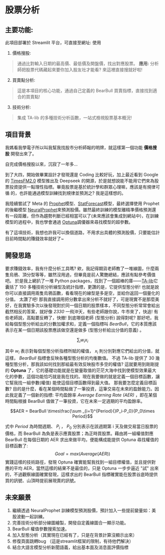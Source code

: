 
# 股票分析
## 主要功能:
此項目部署於 Streamlit 平台，可直接至網址: 使用
1. 價格搜股:
>通過比對輸入日期的最高價、最低價及開盤價，找出對應股票。
 **應用:** 分析師把股票代碼藏起來要你加入股友社才能看? 來這裡直接搜就好啦!
2. 買賣點分析:
>這是本項目的核心功能，通過自己定義的 BearBull 買賣指標，直接找到適合的買賣點!
3. 技術分析:
>集成 TA-lib 的多種技術分析函數，一站式檢視股票基本概況!


## 項目背景
我媽看我學電子所以叫我幫我找股市分析師報的明牌，就這樣第一個功能 **價格搜股** 開發出來了。

自完成價格搜股以來，沉寂了一年多...

到了大四，開始做畢業設計才發現還是 Coding 比較好玩，加上最近看到 Google 的 [TimesFM2.0](https://github.com/google-research/timesfm) 模型推出及 Deepseek 的開源，於是就想說能不能用它們來為股票投資提供一點理性指標。畢竟股票是基於統計學和群眾心理嘛，應該是有規律可循 的，也許能通過模型訓練找到規律並預測之? 我是這樣想的。

我陸續嘗試了 Meta 的 [Prophet](http://facebook.github.io/prophet/)模型、[StatForecast](https://nixtlaverse.nixtla.io/statsforecast/docs/getting-started/getting_started_complete.html)模型，最終選擇使用 Prophet 的後繼模型 [NeuralProphet](https://neuralprophet.com)來預測股價。雖然最終訓練的模型離精準價格預測還有一段距離，但作為趨勢判斷已經相當可以了(未來應該會集成到網站中)，在訓練模型的過程中，我也學會通過 [Optuna](https://optuna.org)調優器來尋找模型的超參數。

有了這項技術，我想也許我可以換個道路，不用求出具體的預測股價，只要能估計目前時間點的賺錢效率就好了~


## 開發思路
要求賺錢效率，我有什麼分析工具嗎? 欸，我記得期貨老師教了一堆線圖，什麼兩隻烏鴉、頂分型等等，雖然沒用過，但畢竟是前人驚艷總結，應該有點參考價值吧。
於是我上網扒了一堆 Python packages，找到了一個超棒的庫——[TA-lib](https://ta-lib.org)它囊括了 150 多種技術分析線型及統計指標，更讚的是，它提供型態分析! 也就是說你可以直接調用兩隻烏鴉函數，看看現在的線型是多是空，並給你返回一個量化的分值。
太讚了吧! 那我直接調用把分數拿出來分析不就好了，可是現實不是那麼美好，在我實驗多次以後發現對於同一個日期的股票樣本，不同型態分析常常會給出截然相反的答案，就好像 *2330* 一飛沖天，有些老師跟你說，牛市來了，快追! 有些老師說，高點要反轉了，快撤! 
到底哪個老師 (型態分析) 說得對呢? 
那好吧，我給每個型態分析給出的分數加權求和，定義一個指標叫 *BearBull*，它的本質應該表示在某一個日期該股票應該做空還是做多 (型態分析給出分值的意義) 。
```math
\sum_{i}{w_ix_i}
```
 其中 $w_i$ 表示對每個型態分析指標所賦的權值， $x_i$ 則分別對應它們給出的分值，就這樣， *BearBull* 指標會反映各種型態分析的均衡數值。
不過 TA-lib 提供了 30 幾種型態分析，那我該如何找到那組最有效反映股市多空的權值? 這就要用到剛剛提的 **Optuna** 了，它的基礎功能就是在變量取值的茫茫大海中找到使模型效果最大化的參數，這個功能恰巧就是我在找的。現在我要做的就是定義一個目標函數，讓它幫我找一組參數(權值) 能使這個目標函數得到最大值。
那我要怎麼定義目標函數? 目的是什麼，看在某個時間點做了一筆投資，這筆交易在未來的盈餘能力。因此我定義了一個新的指標: 平均盈餘率 *Average Earning Rate (AER)* ，即在某個時間點根據 BearBull 值做了一筆投資，它在未來一定週期的平均盈餘率。
```math
AER = BearBull \times\frac{\sum _{i=1}^{Period}{}P_i-P_0}{P_0\times Period}
```
式中 $Period$ 為時間週期、 $P_i$ ， $P_0$ 分別表示在該週期第 i 天及做交易當日股票的價格，而 BearBull 為負是表示應賣股票；為正時買股票。藉由將一組權值對應 BearBull 在每個日期的 AER 求出來做平均，便能構成能提供 Optuna 尋找權值的目標函數了:
 $$Goal = max(Average(AER))$$ 
實踐這樣的技術路徑，發現 Optuna 確實能幫我找到一組目標權值，並且提供對應的平均 AER，當然這樣的結果不是最佳的，只是 Optuna 一步步逼近 "試" 出來的，不過觀察線圖確實發現，這樣求出的 BearBull 指標確實能在股票谷底時提供買的訊號、山頂時提前展現賣的訊號。


## 未來願景
1. 繼續透過 NeuralProphet 訓練模型預測股價，預計加入一些提前變量如：美股波動一起訓練。
2. 完善技術分析部分線圖繪製，開發自定義線圖合一顯示功能。
3. BearBull 權值參數搜索加速。
4. 加入型態分析（其實現在已經有了，只是在背景計算沒顯示出來）
5. 修復頁面跳轉bug （這是streamlit框架的限制，有待他們解決）
6. 結合大語言模型分析新聞語義，給出基本面及消息面評價指標
